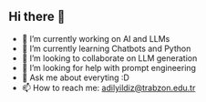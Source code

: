 ## Hi there 👋
- 🔭 I’m currently working on AI and LLMs
- 🌱 I’m currently learning Chatbots and Python
- 👯 I’m looking to collaborate on LLM generation
- 🤔 I’m looking for help with prompt engineering
- 💬 Ask me about everyting :D
- 📫 How to reach me: adilyildiz@trabzon.edu.tr
